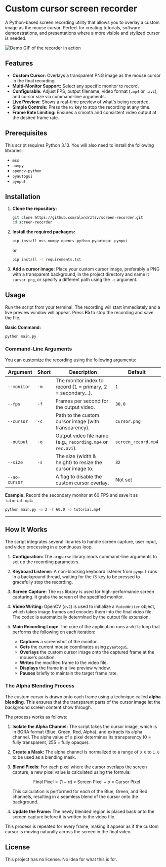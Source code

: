 # Custom cursor screen recorder

A Python-based screen recording utility that allows you to overlay a custom image as the mouse cursor. Perfect for creating tutorials, software demonstrations, and presentations where a more visible and stylized cursor is needed.

![Demo GIF of the recorder in action](https-placeholder-for-your-demo.gif)

## Features

-   **Custom Cursor:** Overlays a transparent PNG image as the mouse cursor in the final recording.
-   **Multi-Monitor Support:** Select any specific monitor to record.
-   **Configurable:** Adjust FPS, output filename, video format (`.mp4` or `.avi`), and cursor size via command-line arguments.
-   **Live Preview:** Shows a real-time preview of what's being recorded.
-   **Simple Controls:** Press the `F5` key to stop the recording at any time.
-   **Frame Rate Limiting:** Ensures a smooth and consistent video output at the desired frame rate.

## Prerequisites

This script requires Python 3.13. You will also need to install the following libraries:

-   `mss`
-   `numpy`
-   `opencv-python`
-   `pyautogui`
-   `pynput`

## Installation

1.  **Clone the repository:**
    ```bash
    git clone https://github.com/alxndrztsv/screen-recorder.git
    cd screen-recorder
    ```

2.  **Install the required packages:**
    ```bash
    pip install mss numpy opencv-python pyautogui pynput
    ```
    or
    ```bash
    pip install -r requirements.txt
    ```

4.  **Add a cursor image:**
    Place your custom cursor image, preferably a PNG with a transparent background, in the project directory and name it `cursor.png`, or specify a different path using the `-c` argument.

## Usage

Run the script from your terminal. The recording will start immediately and a live preview window will appear. Press **F5** to stop the recording and save the file.

**Basic Command:**
```bash
python main.py
```

### Command-Line Arguments

You can customize the recording using the following arguments:

| Argument          | Short | Description                                                   | Default              |
| ----------------- | ----- | ------------------------------------------------------------- | -------------------- |
| `--monitor`       | `-m`  | The monitor index to record (1 = primary, 2 = secondary...).  | `1`                  |
| `--fps`           | `-f`  | Frames per second for the output video.                       | `30.0`               |
| `--cursor`        | `-c`  | Path to the custom cursor image (with transparency).          | `cursor.png`         |
| `--output`        | `-o`  | Output video file name (e.g., `recording.mp4` or `rec.avi`).  | `screen_record.mp4`  |
| `--size`          | `-s`  | The size (width & height) to resize the cursor image to.      | `32`                 |
| `--no-cursor`     |       | A flag to disable the custom cursor overlay.                  | Not set              |

**Example:** Record the secondary monitor at 60 FPS and save it as `tutorial.mp4`:
```bash
python main.py -m 2 -f 60.0 -o tutorial.mp4
```

---

## How It Works

The script integrates several libraries to handle screen capture, user input, and video processing in a continuous loop.

1.  **Configuration:** The `argparse` library reads command-line arguments to set up the recording parameters.

2.  **Keyboard Listener:** A non-blocking keyboard listener from `pynput` runs in a background thread, waiting for the `F5` key to be pressed to gracefully stop the recording.

3.  **Screen Capture:** The `mss` library is used for high-performance screen capturing. It grabs the screen of the specified monitor.

4.  **Video Writing:** OpenCV (`cv2`) is used to initialize a `VideoWriter` object, which takes image frames and encodes them into the final video file. The codec is automatically determined by the output file extension.

5.  **Main Recording Loop:** The core of the application runs a `while` loop that performs the following on each iteration:
    * **Captures** a screenshot of the monitor.
    * **Gets** the current mouse coordinates using `pyautogui`.
    * **Overlays** the custom cursor image onto the captured frame at the mouse's position.
    * **Writes** the modified frame to the video file.
    * **Displays** the frame in a live preview window.
    * **Pauses** briefly to maintain the target frame rate.

### The Alpha Blending Process

The custom cursor is drawn onto each frame using a technique called **alpha blending**. This ensures that the transparent parts of the cursor image let the background screen content show through.



The process works as follows:
1.  **Isolate the Alpha Channel:** The script takes the cursor image, which is in BGRA format (Blue, Green, Red, Alpha), and extracts its alpha channel. The alpha value of a pixel determines its transparency (0 = fully transparent, 255 = fully opaque).
2.  **Create a Mask:** The alpha channel is normalized to a range of `0.0` to `1.0` to be used as a blending mask.
3.  **Blend Pixels:** For each pixel where the cursor overlaps the screen capture, a new pixel value is calculated using the formula:

    $$
    \text{Final Pixel} = (1 - \alpha) \times \text{Screen Pixel} + \alpha \times \text{Cursor Pixel}
    $$

    This calculation is performed for each of the Blue, Green, and Red channels, resulting in a seamless blend of the cursor onto the background.

4.  **Update the Frame:** The newly blended region is placed back onto the screen capture before it is written to the video file.

This process is repeated for every frame, making it appear as if the custom cursor is moving naturally across the screen in the final video.

## License

This project has no license. No idea for what this is for.
